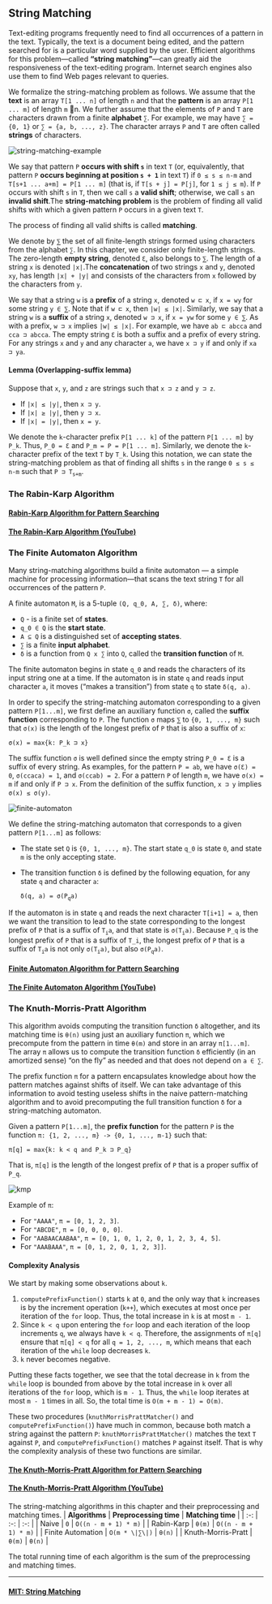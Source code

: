 ## String Matching
Text-editing programs frequently need to find all occurrences  of a pattern in the text. Typically, the text is a document being edited, and the pattern searched for is a particular word supplied by the user. Efficient algorithms for this problem—called __“string matching”__—can greatly aid the responsiveness of the text-editing program.  Internet search engines also use them to find Web pages relevant to queries.

We  formalize  the  string-matching  problem  as  follows.    We  assume  that  the __text__  is  an  array `T[1 ... n]` of  length `n` and  that  the  __pattern__  is  an  array `P[1 ... m]` of  length `m` n.   We  further  assume  that  the  elements  of `P` and `T` are  characters drawn from a finite __alphabet__ `∑`.  For example,  we may have `∑ = {0, 1}` or `∑ = {a, b, ..., z}`.  The character arrays `P` and `T` are often called __strings__ of characters.

![string-matching-example](./images/string-matching-example.png)

We say that pattern `P` __occurs with shift `s`__ in text `T` (or, equivalently, that pattern `P` __occurs beginning at position `s + 1`__ in text `T`) if `0 ≤ s ≤ n-m` and `T[s+1 ... a+m] = P[1 ... m]` (that is, if `T[s + j] = P[j]`, for `1 ≤ j ≤ m`). If `P` occurs with shift `s` in `T`, then we call `s` a __valid shift__; otherwise, we call `s` an __invalid shift__.The __string-matching problem__ is the problem of finding all valid shifts with which a given pattern `P` occurs in a given text `T`.

The process of finding all valid shifts is called __matching__.

We  denote  by `⅀` the  set  of  all  finite-length  strings  formed using  characters  from  the  alphabet `∑`.   In  this  chapter,  we consider  only  finite-length strings.  The zero-length __empty string__, denoted `Ɛ`, also belongs to `⅀`. The length  of  a string `x` is denoted `|x|`.The __concatenation__ of  two strings `x` and `y`, denoted `xy`, has length `|x| + |y|` and consists of the characters from `x` followed by the characters from `y`.

We say that a string `w` is a __prefix__ of a string `x`, denoted `w ⊏ x`, if `x = wy` for some string `y ∈ ⅀`.  Note that if `w ⊏ x`, then `|w| ≤ |x|`.  Similarly, we say that a string `w` is a __suffix__ of a string `x`, denoted `w ⊐ x`, if `x = yw` for some `y ∈ ⅀`. As with a prefix, `w ⊐ x` implies `|w| ≤ |x|`. For example, we have `ab ⊏ abcca` and `cca ⊐ abcca`. The empty string `Ɛ` is both a suffix and a prefix of every string. For any strings `x` and `y` and any character `a`, we have `x ⊐ y` if and only if `xa ⊐ ya`.

#### Lemma (Overlapping-suffix lemma)
Suppose that `x`, `y`, and `z` are strings such that `x ⊐ z` and `y ⊐ z`.
* If `|x| ≤ |y|`, then `x ⊐ y`.
* If `|x| ≥ |y|`, then `y ⊐ x`.
* If `|x| = |y|`, then `x = y`.

We denote the `k`-character prefix `P[1 ... k]` of the pattern `P[1 ... m]` by `P_k`.  Thus, `P_0 = Ɛ` and `P_m = P = P[1 ... m]`. Similarly, we denote the `k`-character prefix of the text `T` by `T_k`.  Using this notation,  we can state the string-matching problem as that of finding all shifts `s` in the range `0 ≤ s ≤ n-m` such that `P ⊐ T`<sub>`s+m`</sub>.

### The Rabin-Karp Algorithm
#### [Rabin-Karp Algorithm for Pattern Searching](https://www.geeksforgeeks.org/rabin-karp-algorithm-for-pattern-searching/)

#### [The Rabin-Karp Algorithm (YouTube)](https://www.youtube.com/watch?v=qQ8vS2btsxI)


### The Finite Automaton Algorithm
Many string-matching algorithms build a finite automaton — a simple machine for processing information—that scans the text string `T` for all occurrences of the pattern `P`.

A finite automaton `M`, is  a  5-tuple `(Q, q_0, A, ∑, δ)`, where:
* `Q` - is a finite set of __states__.
* `q_0 ∈ Q` is the __start state__.
* `A ⊆ Q` is a distinguished set of __accepting states__.
* `∑` is a finite __input alphabet__.
* `δ` is a function from `Q x ∑` into `Q`, called the __transition function__ of `M`.

The finite automaton begins in state `q_0` and reads the characters of its input string one at a time.  If the automaton is in state `q` and reads input character `a`, it moves (“makes a transition”) from state `q` to state `δ(q, a)`.

In order to specify the string-matching automaton corresponding to a given pattern `P[1...m]`, we first define an auxiliary function `σ`, called the __suffix function__ corresponding to `P`. The function `σ` maps `⅀` to `{0, 1, ..., m}` such that `σ(x)` is the length of the longest prefix of `P` that is also a suffix of `x`:

`σ(x) = max{k: P_k ⊐ x}`

The  suffix  function `σ` is  well  defined  since  the  empty  string `P_0 = Ɛ` is  a  suffix of every string. As examples,  for the pattern `P = ab`, we have `σ(Ɛ) = 0`, `σ(ccaca) = 1`, and `σ(ccab) = 2`.   For  a  pattern `P` of  length `m`, we have `σ(x) = m` if  and  only  if `P ⊐ x`. From  the  definition  of  the  suffix  function, `x ⊐ y` implies `σ(x) ≤ σ(y)`.

![finite-automaton](./images/finite-automaton.png)

We define  the  string-matching  automaton  that  corresponds  to  a  given  pattern `P[1...m]` as follows:
* The state set `Q` is `{0, 1, ..., m}`. The start state `q_0` is state `0`, and state `m` is the only accepting state.
* The transition function `δ` is defined by the following equation, for any state `q` and character `a`:
    
    `δ(q, a) = σ(P`<sub>`q`</sub>`a)`

If the automaton is in state `q` and reads the next character `T[i+1] = a`, then we want the transition to lead to the state corresponding to the longest prefix of `P` that is a suffix of `T`<sub>`i`</sub>`a`, and that state is `σ(T`<sub>`i`</sub>`a)`. Because `P_q` is the longest prefix of `P` that is a suffix of `T_i`, the longest prefix of `P` that is a suffix of `T`<sub>`i`</sub>`a` is not only `σ(T`<sub>`i`</sub>`a)`, but  also `σ(P`<sub>`q`</sub>`a)`.

#### [Finite Automaton Algorithm for Pattern Searching](https://www.geeksforgeeks.org/finite-automata-algorithm-for-pattern-searching/)

#### [The Finite Automaton Algorithm (YouTube)](https://www.youtube.com/watch?v=njzrUYrCK0w)


### The Knuth-Morris-Pratt Algorithm
This algorithm avoids computing the transition function `δ` altogether, and its matching time is `θ(n)` using just an auxiliary function `π`, which we precompute from the pattern in time `θ(m)` and store in an array `π[1...m]`. The array `π` allows us to compute the transition function `δ` efficiently (in an amortized sense) “on the fly” as needed and that does not depend on `a ∈ ∑`.

The prefix  function `π` for  a pattern  encapsulates  knowledge  about  how  the  pattern matches against shifts of itself.  We can take advantage of this information to avoid testing useless shifts in the naive pattern-matching  algorithm  and to avoid precomputing the full transition function `δ` for a string-matching automaton.

Given a pattern `P[1...m]`, the __prefix function__ for the pattern `P` is the function `π: {1, 2, ..., m} -> {0, 1, ..., m-1}` such that:

`π[q] = max{k: k < q and P_k ⊐ P_q}`

That is, `π[q]` is the length of the longest prefix of `P` that is a proper suffix of `P_q`.

![kmp](./images/kmp.png)

Example of `π`:
* For `"AAAA"`, `π = [0, 1, 2, 3]`.
* For `"ABCDE"`, `π = [0, 0, 0, 0]`.
* For `"AABAACAABAA"`, `π = [0, 1, 0, 1, 2, 0, 1, 2, 3, 4, 5]`.
* For `"AAABAAA"`, `π = [0, 1, 2, 0, 1, 2, 3]]`.

#### Complexity Analysis
We start by making some  observations  about `k`. 

1. `computePrefixFunction()` starts `k` at `0`,  and  the only  way that `k` increases is by the increment operation (`k++`), which executes at most once per iteration of the `for` loop. Thus, the total increase in `k` is at most `m - 1`. 
2. Since `k < q` upon entering the `for` loop and each iteration of the loop increments `q`, we always have `k < q`.  Therefore, the assignments of `π[q]` ensure that `π[q] < q` for all `q = 1, 2, ..., m`, which means that each iteration of the `while` loop decreases `k`.
3. `k` never becomes negative.

Putting these facts together, we see that the total decrease in `k` from the `while` loop is bounded from above by the total increase in `k` over all iterations of the `for` loop, which is `m - 1`. Thus, the `while` loop iterates at most `m - 1` times in all. So, the total time is `O(m + m - 1) = O(m)`.

These two procedures (`knuthMorrisPrattMatcher()` and `computePrefixFunction()`) have much in common, because both match a string against the pattern `P`: `knuthMorrisPrattMatcher()` matches the text `T` against `P`, and `computePrefixFunction()` matches `P` against itself. That is why the complexity analysis of these two functions are similar.

#### [The Knuth-Morris-Pratt Algorithm for Pattern Searching](https://www.educative.io/edpresso/what-is-the-knuth-morris-pratt-algorithm)

#### [The Knuth-Morris-Pratt Algorithm (YouTube)](https://www.youtube.com/watch?v=V5-7GzOfADQ)

The string-matching algorithms in this chapter and their preprocessing and matching times.
| __Algorithms__ | __Preprocessing time__ | __Matching time__ |
| :-: | :-: | :-: |
| Naive | `0` | `O((n - m + 1) * m)` |
| Rabin-Karp | `θ(m)` | `O((n - m + 1) * m)` |
| Finite Automation | `O(m * \|∑\|)` | `θ(n)` |
| Knuth-Morris-Pratt | `θ(m)` | `θ(n)` |

The total running time of each algorithm is the sum of the preprocessing and matching times. 

---

#### [MIT: String Matching](https://www.youtube.com/watch?v=NinWEPPrkDQ)
